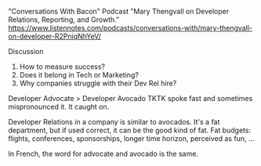 "Conversations With Bacon" Podcast
"Mary Thengvall on Developer Relations, Reporting, and Growth."
https://www.listennotes.com/podcasts/conversations-with/mary-thengvall-on-developer-R2PniqNhYeV/

Discussion
1. How to measure success?
2. Does it belong in Tech or Marketing?
3. Why companies struggle with their Dev Rel hire?


Developer Advocate > Developer Avocado
TKTK spoke fast and sometimes mispronounced it. 
It caught on.


Developer Relations in a company is similar to avocados. It's a fat department, but if used correct, it can be the good kind of fat. Fat budgets: flights, conferences, sponsorships, longer time horizon, perceived as fun, ...


In French, the word for advocate and avocado is the same.

